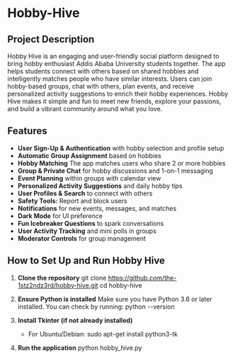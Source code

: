 # Hobby-Hive
## Project Description
Hobby Hive is an engaging and user-friendly social platform designed to bring hobby enthusiast Addis Ababa University students together. The app helps students connect with others based on shared hobbies and intelligently matches people who have similar interests. Users can join hobby-based groups, chat with others, plan events, and receive personalized activity suggestions to enrich their hobby experiences. Hobby Hive makes it simple and fun to meet new friends, explore your passions, and build a vibrant community around what you love. 

## Features
- **User Sign-Up & Authentication** with hobby selection and profile setup  
- **Automatic Group Assignment** based on hobbies
- **Hobby Matching** The app matches users who share 2 or more hobbies 
- **Group & Private Chat** for hobby discussions and 1-on-1 messaging  
- **Event Planning** within groups with calendar view  
- **Personalized Activity Suggestions** and daily hobby tips  
- **User Profiles & Search** to connect with others  
- **Safety Tools:** Report and block users  
- **Notifications** for new events, messages, and matches  
- **Dark Mode** for UI preference  
- **Fun Icebreaker Questions** to spark conversations  
- **User Activity Tracking** and mini polls in groups  
- **Moderator Controls** for group management

## How to Set Up and Run Hobby Hive

1. **Clone the repository**
git clone https://github.com/the-1stz2ndz3rd/hobby-hive.git
cd hobby-hive

2. **Ensure Python is installed**
Make sure you have Python 3.6 or later installed. You can check by running:
python --version

3. **Install Tkinter (if not already installed)**

   * For Ubuntu/Debian:
sudo apt-get install python3-tk

4. **Run the application**
   python hobby_hive.py




